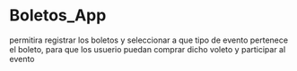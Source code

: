 # Boletos_App

permitira registrar los boletos y seleccionar a que tipo de evento pertenece el boleto, para que los usuerio puedan comprar dicho voleto y participar al evento
